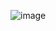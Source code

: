 ![image](https://github.com/izaiasmorais/route-handlers/assets/53953937/e642493f-d021-4f7b-bc4d-562ac68c2ce1)
